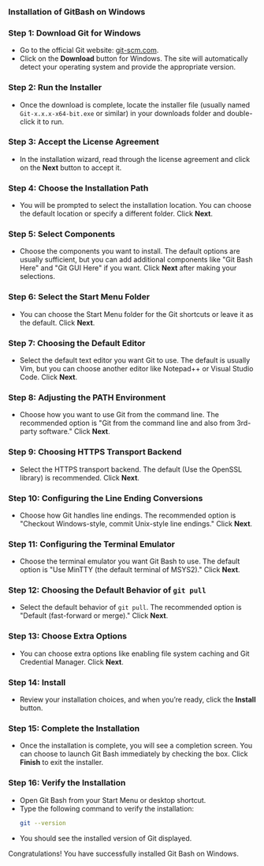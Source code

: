 ### Installation of GitBash on Windows

### Step 1: Download Git for Windows
- Go to the official Git website: [git-scm.com](https://git-scm.com).
- Click on the **Download** button for Windows. The site will automatically detect your operating system and provide the appropriate version.

### Step 2: Run the Installer
- Once the download is complete, locate the installer file (usually named `Git-x.x.x-x64-bit.exe` or similar) in your downloads folder and double-click it to run.

### Step 3: Accept the License Agreement
- In the installation wizard, read through the license agreement and click on the **Next** button to accept it.

### Step 4: Choose the Installation Path
- You will be prompted to select the installation location. You can choose the default location or specify a different folder. Click **Next**.

### Step 5: Select Components
- Choose the components you want to install. The default options are usually sufficient, but you can add additional components like "Git Bash Here" and "Git GUI Here" if you want. Click **Next** after making your selections.

### Step 6: Select the Start Menu Folder
- You can choose the Start Menu folder for the Git shortcuts or leave it as the default. Click **Next**.

### Step 7: Choosing the Default Editor
- Select the default text editor you want Git to use. The default is usually Vim, but you can choose another editor like Notepad++ or Visual Studio Code. Click **Next**.

### Step 8: Adjusting the PATH Environment
- Choose how you want to use Git from the command line. The recommended option is "Git from the command line and also from 3rd-party software." Click **Next**.

### Step 9: Choosing HTTPS Transport Backend
- Select the HTTPS transport backend. The default (Use the OpenSSL library) is recommended. Click **Next**.

### Step 10: Configuring the Line Ending Conversions
- Choose how Git handles line endings. The recommended option is "Checkout Windows-style, commit Unix-style line endings." Click **Next**.

### Step 11: Configuring the Terminal Emulator
- Choose the terminal emulator you want Git Bash to use. The default option is "Use MinTTY (the default terminal of MSYS2)." Click **Next**.

### Step 12: Choosing the Default Behavior of `git pull`
- Select the default behavior of `git pull`. The recommended option is "Default (fast-forward or merge)." Click **Next**.

### Step 13: Choose Extra Options
- You can choose extra options like enabling file system caching and Git Credential Manager. Click **Next**.

### Step 14: Install
- Review your installation choices, and when you’re ready, click the **Install** button.

### Step 15: Complete the Installation
- Once the installation is complete, you will see a completion screen. You can choose to launch Git Bash immediately by checking the box. Click **Finish** to exit the installer.

### Step 16: Verify the Installation
- Open Git Bash from your Start Menu or desktop shortcut.
- Type the following command to verify the installation:
  ```bash
  git --version
  ```
- You should see the installed version of Git displayed.

Congratulations! You have successfully installed Git Bash on Windows.
